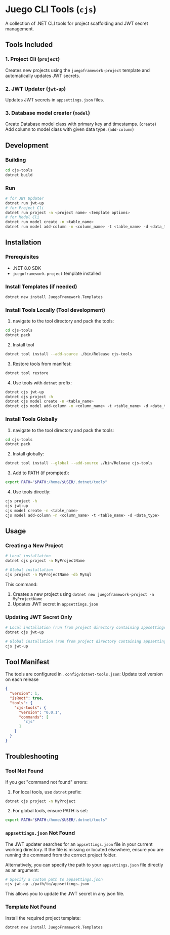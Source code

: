 # Juego CLI Tools (`cjs`)

A collection of .NET CLI tools for project scaffolding and JWT secret management.

## Tools Included

### 1. Project Cli (`project`)
Creates new projects using the `juegoframework-project` template and automatically updates JWT secrets.

### 2. JWT Updater (`jwt-up`)
Updates JWT secrets in `appsettings.json` files.

### 3. Database model creater (`model`)
Create Database model class with primary key and timestamps. (`create`)
Add column to model class with given data type. (`add-column`)


## Development

### Building
```bash
cd cjs-tools
dotnet build
```

### Run
```bash
# for JWT Updater
dotnet run jwt-up
# for Project Cli
dotnet run project -n <project name> <template options>
# for Model Cli
dotnet run model create -n <table_name>
dotnet run model add-column -n <column_name> -t <table_name> -d <data_type> 
```

## Installation

### Prerequisites
- .NET 8.0 SDK 
- `juegoframework-project` template installed

### Install Templates (if needed)
```bash
dotnet new install JuegoFramework.Templates
```

### Install Tools Locally (Tool development)

1. navigate to the tool directory and pack the tools:
```bash
cd cjs-tools
dotnet pack
```

2. Install tool
```bash
dotnet tool install --add-source ./bin/Release cjs-tools
```

3. Restore tools from manifest:
```bash
dotnet tool restore
```

4. Use tools with `dotnet` prefix:
```bash
dotnet cjs jwt-up 
dotnet cjs project -h
dotnet cjs model create -n <table_name>
dotnet cjs model add-column -n <column_name> -t <table_name> -d <data_type> 
```

### Install Tools Globally

1. navigate to the tool directory and pack the tools:
```bash
cd cjs-tools
dotnet pack
```

2. Install globally:
```bash
dotnet tool install --global --add-source ./bin/Release cjs-tools
```

3. Add to PATH (if prompted):
```bash
export PATH="$PATH:/home/$USER/.dotnet/tools"
```

4. Use tools directly:
```bash
cjs project -h
cjs jwt-up
cjs model create -n <table_name>
cjs model add-column -n <column_name> -t <table_name> -d <data_type> 
```

## Usage

### Creating a New Project
```bash
# Local installation
dotnet cjs project -n MyProjectName

# Global installation
cjs project -n MyProjectName -db MySql
```

This command:
1. Creates a new project using `dotnet new juegoframework-project -n MyProjectName`
2. Updates JWT secret in `appsettings.json`

### Updating JWT Secret Only
```bash
# Local installation (run from project directory containing appsettings.json)
dotnet cjs jwt-up 

# Global installation (run from project directory containing appsettings.json)
cjs jwt-up
```

## Tool Manifest

The tools are configured in `.config/dotnet-tools.json`:
Update tool version on each release
```json
{
  "version": 1,
  "isRoot": true,
  "tools": {
    "cjs-tools": {
      "version": "0.0.1",
      "commands": [
        "cjs"
      ]
    }
  }
}
```

## Troubleshooting

### Tool Not Found
If you get "command not found" errors:

1. For local tools, use `dotnet` prefix:
```bash
dotnet cjs project -n MyProject
```

2. For global tools, ensure PATH is set:
```bash
export PATH="$PATH:/home/$USER/.dotnet/tools"
```

### `appsettings.json` Not Found

The JWT updater searches for an `appsettings.json` file in your current working directory. If the file is missing or located elsewhere, ensure you are running the command from the correct project folder.

Alternatively, you can specify the path to your `appsettings.json` file directly as an argument:

```bash
# Specify a custom path to appsettings.json
cjs jwt-up ./path/to/appsettings.json
```

This allows you to update the JWT secret in any json file.

### Template Not Found
Install the required project template:
```bash
dotnet new install JuegoFramework.Templates
```